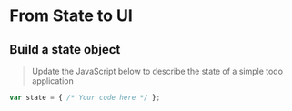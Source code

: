 # From State to UI

## Build a state object

> Update the JavaScript below to describe the state of a simple todo application

```js
var state = { /* Your code here */ };
```




